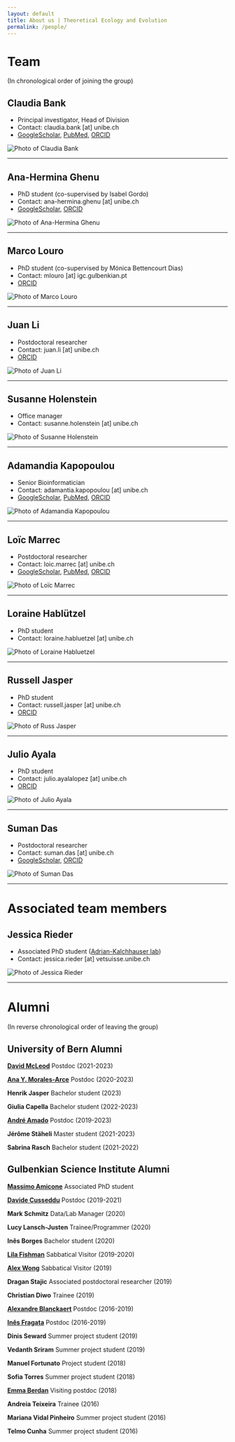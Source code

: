 ```yaml
---
layout: default
title: About us | Theoretical Ecology and Evolution
permalink: /people/
---
```


<div class="layout-team" markdown="1">

# Team
(In chronological order of joining the group)

## Claudia Bank

* Principal investigator, Head of Division
* Contact: claudia.bank [at] unibe.ch
* [GoogleScholar](https://scholar.google.ch/citations?user=VBOPD0UAAAAJ&hl=en), [PubMed](https://pubmed.ncbi.nlm.nih.gov/?term=Bank+Claudia%5BAuthor%5D&sort=date), [ORCID](https://orcid.org/0000-0003-4730-758X)

![Photo of Claudia Bank](/assets/img/team/claudia_bank_320x320.jpg)
 
---

## Ana-Hermina Ghenu

* PhD student (co-supervised by Isabel Gordo)
* Contact: ana-hermina.ghenu [at] unibe.ch 
* [GoogleScholar](https://scholar.google.com/citations?user=1sBIOkIAAAAJ&hl=en&oi=ao), [ORCID](https://orcid.org/0000-0002-9088-2232)

![Photo of Ana-Hermina Ghenu](/assets/img/team/Hermina_new_photo.jpg)

---

## Marco Louro
 
* PhD student (co-supervised by Mónica Bettencourt Dias)
* Contact: mlouro [at] igc.gulbenkian.pt
* [ORCID](https://orcid.org/0000-0002-7023-799X)

![Photo of Marco Louro](/assets/img/team/marco_louro_320x320.jpg)

---

## Juan Li
 
* Postdoctoral researcher
* Contact: juan.li [at] unibe.ch
* [ORCID](https://orcid.org/0000-0003-2643-0802)

![Photo of Juan Li](/assets/img/team/li_juan_320x320.jpg)
 
---

## Susanne Holenstein

* Office manager
* Contact: susanne.holenstein [at] unibe.ch

![Photo of Susanne Holenstein](/assets/img/team/SusanneHolenstein.png)
 
---

## Adamandia Kapopoulou

* Senior Bioinformatician
* Contact: adamantia.kapopoulou [at] unibe.ch
* [GoogleScholar](https://scholar.google.com/citations?hl=en&user=CMkgYYwAAAAJ), [PubMed](https://pubmed.ncbi.nlm.nih.gov/?term=kapopoulou&sort=date), [ORCID](https://orcid.org/0000-0003-4192-4923)

![Photo of Adamandia Kapopoulou](/assets/img/team/adamandia_kapopoulou_320x320.jpg)
 
---

## Loïc Marrec
 
* Postdoctoral researcher
* Contact: loic.marrec [at] unibe.ch
* [GoogleScholar](https://scholar.google.com/citations?user=PdhH4i4AAAAJ&hl=en), [PubMed](https://www.ncbi.nlm.nih.gov/myncbi/loic.marrec.1/bibliography/public/), [ORCID](https://orcid.org/0000-0003-0941-6603)

![Photo of Loïc Marrec](/assets/img/team/loic_marrec_320x320.jpg)

---

## Loraine Hablützel
 
* PhD student
* Contact: loraine.habluetzel [at] unibe.ch

![Photo of Loraine Habluetzel](/assets/img/team/Loraine.jpeg)

---

## Russell Jasper
 
* PhD student
* Contact: russell.jasper [at] unibe.ch
* [ORCID](https://orcid.org/0000-0003-4275-1155)

![Photo of Russ Jasper](/assets/img/team/Russ.jpeg)

---

## Julio Ayala
 
* PhD student
* Contact: julio.ayalalopez [at] unibe.ch
* [ORCID](https://orcid.org/0000-0003-4687-5825)

![Photo of Julio Ayala](/assets/img/team/Julio.jpg)

---

## Suman Das
 
* Postdoctoral researcher
* Contact: suman.das [at] unibe.ch
* [GoogleScholar](https://scholar.google.com/citations?user=xGBUQx0AAAAJ&hl=en), [ORCID](https://orcid.org/0000-0001-8583-9961)

![Photo of Suman Das](/assets/img/team/Suman.jpeg)

---

# Associated team members

## Jessica Rieder

* Associated PhD student ([Adrian-Kalchhauser lab](https://www.fiwi.vetsuisse.unibe.ch/research/index_eng.html))
* Contact: jessica.rieder [at] vetsuisse.unibe.ch

![Photo of Jessica Rieder](/assets/img/team/white-Rieder-Jessica_w.jpg)

---

# Alumni

(In reverse chronological order of leaving the group)

## University of Bern Alumni

[**David McLeod**](https://scholar.google.com/citations?hl=en&user=xVnf7XwAAAAJ&view_op=list_works&sortby=pubdate)
Postdoc (2021-2023)

[**Ana Y. Morales-Arce**](https://scholar.google.com/citations?user=LP9FUxEAAAAJ&hl=en&oi=ao)
Postdoc (2020-2023)

**Henrik Jasper** 
Bachelor student (2023)

**Giulia Capella** 
Bachelor student (2022-2023)

[**André Amado**](https://scholar.google.com/citations?user=jO8AA9gAAAAJ) 
Postdoc (2019-2023)

**Jérôme Stäheli** 
Master student (2021-2023)

**Sabrina Rasch** 
Bachelor student (2021-2022)

## Gulbenkian Science Institute Alumni

[**Massimo Amicone**](https://scholar.google.ch/citations?user=i-kYxE4AAAAJ&hl=en&oi=ao) 
Associated PhD student

[**Davide Cusseddu**](https://scholar.google.ch/citations?user=x701yr0AAAAJ&hl=en&oi=sra) 
Postdoc (2019-2021)

**Mark Schmitz** 
Data/Lab Manager (2020)

**Lucy Lansch-Justen** 
Trainee/Programmer (2020)

**Inês Borges** 
Bachelor student (2020)

[**Lila Fishman**](https://www.fishmanlab.org/) 
Sabbatical Visitor (2019-2020)

[**Alex Wong**](https://carleton.ca/eme) 
Sabbatical Visitor (2019)

**Dragan Stajic** 
Associated postdoctoral researcher (2019)

**Christian Diwo** 
Trainee (2019)

[**Alexandre Blanckaert**](https://scholar.google.ch/citations?hl=en&user=7mCf8EwAAAAJ) 
Postdoc (2016-2019)

[**Inês Fragata**](https://scholar.google.ch/citations?user=zSLmDo4AAAAJ&hl=en) 
Postdoc (2016-2019)

**Dinis Seward** 
Summer project student (2019)

**Vedanth Sriram** 
Summer project student (2019)

**Manuel Fortunato** 
Project student (2018)

**Sofia Torres** 
Summer project student (2018)

[**Emma Berdan**](https://scholar.google.ch/citations?hl=en&user=8PtQTicAAAAJ) 
Visiting postdoc (2018)

**Andreia Teixeira** 
Trainee (2016)

**Mariana Vidal Pinheiro** 
Summer project student (2016)

**Telmo Cunha** 
Summer project student (2016)
